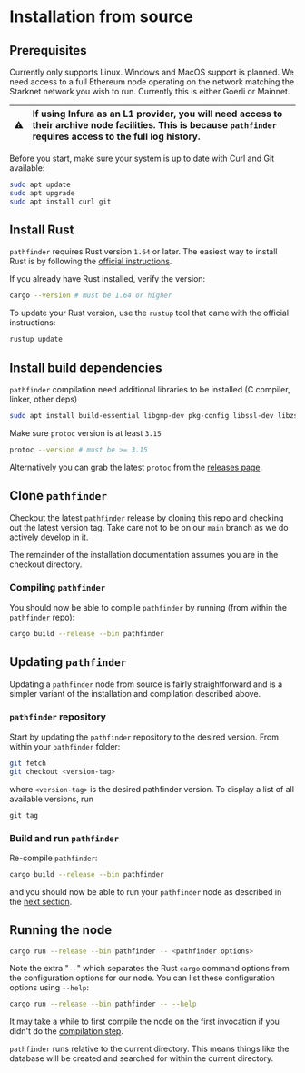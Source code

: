 # Installation from source

## Prerequisites

Currently only supports Linux. Windows and MacOS support is planned.
We need access to a full Ethereum node operating on the network matching the Starknet network you wish to run. Currently this is either Goerli or Mainnet.

| :warning: | If using Infura as an L1 provider, you will need access to their archive node facilities. This is because `pathfinder` requires access to the full log history. |
| --------- | :-------------------------------------------------------------------------------------------------------------------------------------------------------------- |


Before you start, make sure your system is up to date with Curl and Git available:

```bash
sudo apt update
sudo apt upgrade
sudo apt install curl git
```

## Install Rust

`pathfinder` requires Rust version `1.64` or later.
The easiest way to install Rust is by following the [official instructions](https://www.rust-lang.org/tools/install).

If you already have Rust installed, verify the version:

```bash
cargo --version # must be 1.64 or higher
```

To update your Rust version, use the `rustup` tool that came with the official instructions:

```bash
rustup update
```

## Install build dependencies

`pathfinder` compilation need additional libraries to be installed (C compiler, linker, other deps)

```bash
sudo apt install build-essential libgmp-dev pkg-config libssl-dev libzstd-dev protobuf-compiler
```

Make sure `protoc` version is at least `3.15`
```bash
protoc --version # must be >= 3.15
```

Alternatively you can grab the latest `protoc` from the [releases page](https://github.com/protocolbuffers/protobuf/releases).

## Clone `pathfinder`

Checkout the latest `pathfinder` release by cloning this repo and checking out the latest version tag.
Take care not to be on our `main` branch as we do actively develop in it.

The remainder of the installation documentation assumes you are in the checkout directory.

### Compiling `pathfinder`

You should now be able to compile `pathfinder` by running (from within the `pathfinder` repo):

```bash
cargo build --release --bin pathfinder
```

## Updating `pathfinder`

Updating a `pathfinder` node from source is fairly straightforward and is a simpler variant of the installation and compilation described above.

### `pathfinder` repository

Start by updating the `pathfinder` repository to the desired version. From within your `pathfinder` folder:

```bash
git fetch
git checkout <version-tag>
```

where `<version-tag>` is the desired pathfinder version. To display a list of all available versions, run

```
git tag
```

### Build and run `pathfinder`

Re-compile `pathfinder`:

```bash
cargo build --release --bin pathfinder
```

and you should now be able to run your `pathfinder` node as described in the [next section](#running-the-node).


## Running the node

```bash
cargo run --release --bin pathfinder -- <pathfinder options>
```

Note the extra "`--`" which separates the Rust `cargo` command options from the configuration options for our node.
You can list these configuration options using `--help`:
```bash
cargo run --release --bin pathfinder -- --help
```

It may take a while to first compile the node on the first invocation if you didn't do the [compilation step](#compiling-pathfinder).

`pathfinder` runs relative to the current directory.
This means things like the database will be created and searched for within the current directory.

